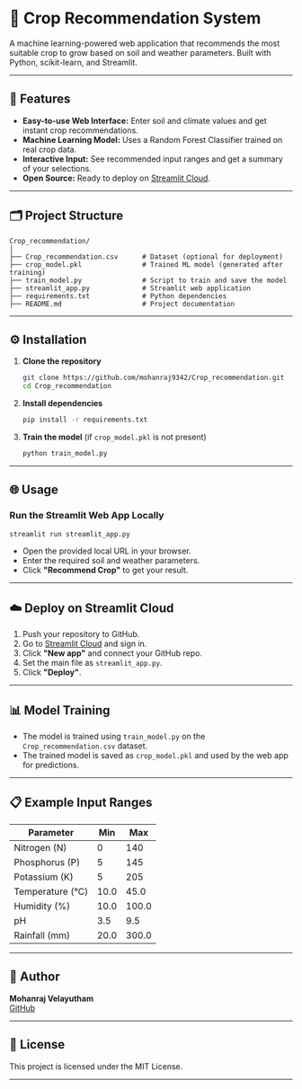 # 🌾 Crop Recommendation System

A machine learning-powered web application that recommends the most suitable crop to grow based on soil and weather parameters. Built with Python, scikit-learn, and Streamlit.

---

## 🚀 Features

- **Easy-to-use Web Interface:** Enter soil and climate values and get instant crop recommendations.
- **Machine Learning Model:** Uses a Random Forest Classifier trained on real crop data.
- **Interactive Input:** See recommended input ranges and get a summary of your selections.
- **Open Source:** Ready to deploy on [Streamlit Cloud](https://streamlit.io/cloud).

---

## 🗂️ Project Structure

```
Crop_recommendation/
│
├── Crop_recommendation.csv      # Dataset (optional for deployment)
├── crop_model.pkl               # Trained ML model (generated after training)
├── train_model.py               # Script to train and save the model
├── streamlit_app.py             # Streamlit web application
├── requirements.txt             # Python dependencies
├── README.md                    # Project documentation        
```

---

## ⚙️ Installation

1. **Clone the repository**
    ```bash
    git clone https://github.com/mohanraj9342/Crop_recommendation.git
    cd Crop_recommendation
    ```

2. **Install dependencies**
    ```bash
    pip install -r requirements.txt
    ```

3. **Train the model** (if `crop_model.pkl` is not present)
    ```bash
    python train_model.py
    ```

---

## 🌐 Usage

### Run the Streamlit Web App Locally

```bash
streamlit run streamlit_app.py
```

- Open the provided local URL in your browser.
- Enter the required soil and weather parameters.
- Click **"Recommend Crop"** to get your result.

---

## ☁️ Deploy on Streamlit Cloud

1. Push your repository to GitHub.
2. Go to [Streamlit Cloud](https://streamlit.io/cloud) and sign in.
3. Click **"New app"** and connect your GitHub repo.
4. Set the main file as `streamlit_app.py`.
5. Click **"Deploy"**.

---

## 📊 Model Training

- The model is trained using `train_model.py` on the `Crop_recommendation.csv` dataset.
- The trained model is saved as `crop_model.pkl` and used by the web app for predictions.

---

## 📋 Example Input Ranges

| Parameter         | Min   | Max   |
|-------------------|-------|-------|
| Nitrogen (N)      | 0     | 140   |
| Phosphorus (P)    | 5     | 145   |
| Potassium (K)     | 5     | 205   |
| Temperature (°C)  | 10.0  | 45.0  |
| Humidity (%)      | 10.0  | 100.0 |
| pH                | 3.5   | 9.5   |
| Rainfall (mm)     | 20.0  | 300.0 |

---

## 👤 Author

**Mohanraj Velayutham**  
[GitHub](https://github.com/mohanraj9342)

---

## 📄 License

This project is licensed under the MIT License.

---